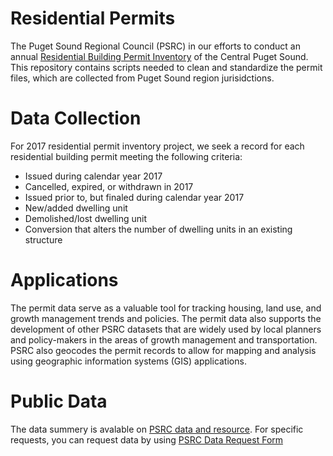 # Residential Permits

The Puget Sound Regional Council (PSRC) in our efforts to conduct an annual [Residential Building Permit Inventory](https://www.psrc.org/residential-building-permits) of the Central Puget Sound. This repository contains scripts needed to clean and standardize the permit files, which are collected from Puget Sound region jurisidctions. 

# Data Collection 
For 2017 residential permit inventory project, we seek a record for each residential building permit meeting the following criteria:	

* Issued during calendar year 2017
*	Cancelled, expired, or withdrawn in 2017
*	Issued prior to, but finaled during calendar year 2017
*	New/added dwelling unit
*	Demolished/lost dwelling unit
*	Conversion that alters the number of dwelling units in an existing structure

# Applications
The permit data serve as a valuable tool for tracking housing, land use, and growth management trends and policies. The permit data also supports the development of other PSRC datasets that are widely used by local planners and policy-makers in the areas of growth management and transportation. PSRC also geocodes the permit records to allow for mapping and analysis using geographic information systems (GIS) applications.

# Public Data 
The data summery is avalable on [PSRC data and resource](https://www.psrc.org/residential-building-permits).
For specific requests, you can request data by using [PSRC Data Request Form](https://www.psrc.org/data-and-resources/data-request-form)
